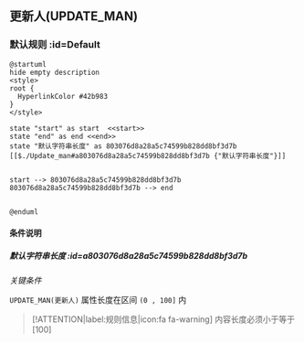 ## 更新人(UPDATE_MAN) <!-- {docsify-ignore-all} -->

   

### 默认规则 :id=Default

```plantuml
@startuml
hide empty description
<style>
root {
  HyperlinkColor #42b983
}
</style>

state "start" as start  <<start>>
state "end" as end <<end>>
state "默认字符串长度" as 803076d8a28a5c74599b828dd8bf3d7b [[$./Update_man#a803076d8a28a5c74599b828dd8bf3d7b {"默认字符串长度"}]]


start --> 803076d8a28a5c74599b828dd8bf3d7b 
803076d8a28a5c74599b828dd8bf3d7b --> end 


@enduml
```

#### 条件说明

##### 默认字符串长度 :id=a803076d8a28a5c74599b828dd8bf3d7b


*关键条件*


`UPDATE_MAN(更新人)` 属性长度在区间 `(0 , 100]` 内

> [!ATTENTION|label:规则信息|icon:fa fa-warning]
> 内容长度必须小于等于[100]







